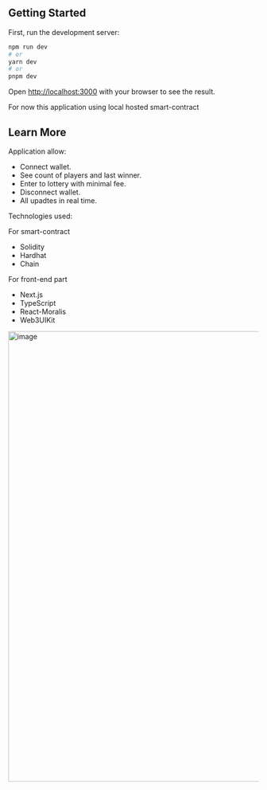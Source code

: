 ## Getting Started

First, run the development server:

```bash
npm run dev
# or
yarn dev
# or
pnpm dev
```

Open [http://localhost:3000](http://localhost:3000) with your browser to see the result.

For now this application using local hosted smart-contract 

## Learn More

Application allow:

- Connect wallet.
- See count of players and last winner.
- Enter to lottery with minimal fee.
- Disconnect wallet.
- All upadtes in real time.

Technologies used:

For smart-contract

- Solidity
- Hardhat
- Chain

For front-end part

- Next.js
- TypeScript
- React-Moralis
- Web3UIKit

<img width="905" alt="image" src="https://user-images.githubusercontent.com/46412872/214780717-00b3ab5e-4ede-4972-bcef-c4a2e3978e3e.png">
